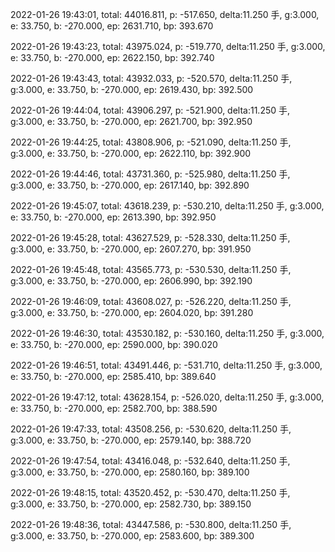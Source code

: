 2022-01-26 19:43:01, total: 44016.811, p: -517.650, delta:11.250 手, g:3.000, e: 33.750, b: -270.000, ep: 2631.710, bp: 393.670

2022-01-26 19:43:23, total: 43975.024, p: -519.770, delta:11.250 手, g:3.000, e: 33.750, b: -270.000, ep: 2622.150, bp: 392.740

2022-01-26 19:43:43, total: 43932.033, p: -520.570, delta:11.250 手, g:3.000, e: 33.750, b: -270.000, ep: 2619.430, bp: 392.500

2022-01-26 19:44:04, total: 43906.297, p: -521.900, delta:11.250 手, g:3.000, e: 33.750, b: -270.000, ep: 2621.700, bp: 392.950

2022-01-26 19:44:25, total: 43808.906, p: -521.090, delta:11.250 手, g:3.000, e: 33.750, b: -270.000, ep: 2622.110, bp: 392.900

2022-01-26 19:44:46, total: 43731.360, p: -525.980, delta:11.250 手, g:3.000, e: 33.750, b: -270.000, ep: 2617.140, bp: 392.890

2022-01-26 19:45:07, total: 43618.239, p: -530.210, delta:11.250 手, g:3.000, e: 33.750, b: -270.000, ep: 2613.390, bp: 392.950

2022-01-26 19:45:28, total: 43627.529, p: -528.330, delta:11.250 手, g:3.000, e: 33.750, b: -270.000, ep: 2607.270, bp: 391.950

2022-01-26 19:45:48, total: 43565.773, p: -530.530, delta:11.250 手, g:3.000, e: 33.750, b: -270.000, ep: 2606.990, bp: 392.190

2022-01-26 19:46:09, total: 43608.027, p: -526.220, delta:11.250 手, g:3.000, e: 33.750, b: -270.000, ep: 2604.020, bp: 391.280

2022-01-26 19:46:30, total: 43530.182, p: -530.160, delta:11.250 手, g:3.000, e: 33.750, b: -270.000, ep: 2590.000, bp: 390.020

2022-01-26 19:46:51, total: 43491.446, p: -531.710, delta:11.250 手, g:3.000, e: 33.750, b: -270.000, ep: 2585.410, bp: 389.640

2022-01-26 19:47:12, total: 43628.154, p: -526.020, delta:11.250 手, g:3.000, e: 33.750, b: -270.000, ep: 2582.700, bp: 388.590

2022-01-26 19:47:33, total: 43508.256, p: -530.620, delta:11.250 手, g:3.000, e: 33.750, b: -270.000, ep: 2579.140, bp: 388.720

2022-01-26 19:47:54, total: 43416.048, p: -532.640, delta:11.250 手, g:3.000, e: 33.750, b: -270.000, ep: 2580.160, bp: 389.100

2022-01-26 19:48:15, total: 43520.452, p: -530.470, delta:11.250 手, g:3.000, e: 33.750, b: -270.000, ep: 2582.730, bp: 389.150

2022-01-26 19:48:36, total: 43447.586, p: -530.800, delta:11.250 手, g:3.000, e: 33.750, b: -270.000, ep: 2583.600, bp: 389.300